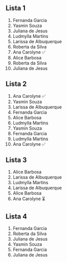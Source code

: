 ## Lista 1  
1. Fernanda Garcia 
2. Yasmin Souza 
3. Juliana de Jesus 
4. Ludmylla Martins 
5. Larissa de Albuquerque 
6. Roberta da Silva 
7. Ana Carolyne ✅
8. Alice Barbosa 
9. Roberta da Silva 
10. Juliana de Jesus

## Lista 2 
1. Ana Carolyne ✅
2. Yasmin Souza 
3. Larissa de Albuquerque 
4. Fernanda Garcia 
5. Alice Barbosa 
6. Ludmylla Martins 
7. Yasmin Souza 
8. Fernanda Garcia 
9. Ludmylla Martins 
10. Ana Carolyne ✅

## Lista 3 
1. Alice Barbosa 
2. Larissa de Albuquerque 
3. Ludmylla Martins 
4. Larissa de Albuquerque 
5. Alice Barbosa 
6. Ana Carolyne ⏳

## Lista 4 
1. Fernanda Garcia 
2. Roberta da Silva 
3. Juliana de Jesus 
4. Yasmin Souza 
5. Fernanda Garcia 
6. Juliana de Jesus 